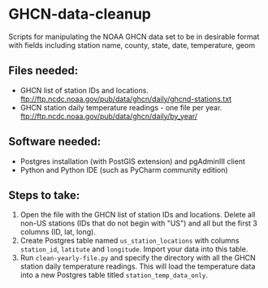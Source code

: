 # GHCN-data-cleanup
Scripts for manipulating the NOAA GHCN data set to be in desirable format with fields including station name, county, state, date, temperature, geom

## Files needed:
* GHCN list of station IDs and locations. <ftp://ftp.ncdc.noaa.gov/pub/data/ghcn/daily/ghcnd-stations.txt>
* GHCN station daily temperature readings - one file per year. <ftp://ftp.ncdc.noaa.gov/pub/data/ghcn/daily/by_year/>

## Software needed:
* Postgres installation (with PostGIS extension) and pgAdminIII client
* Python and Python IDE (such as PyCharm community edition)

## Steps to take:
1. Open the file with the GHCN list of station IDs and locations. Delete all non-US stations (IDs that do not begin with "US") and all but the first 3 columns (ID, lat, long).
2. Create Postgres table named `us_station_locations` with columns `station_id`, `latitute` and `longitude`. Import your data into this table.
3. Run `clean-yearly-file.py` and specify the directory with all the GHCN station daily temperature readings. This will load the temperature data into a new Postgres table titled `station_temp_data_only`.
